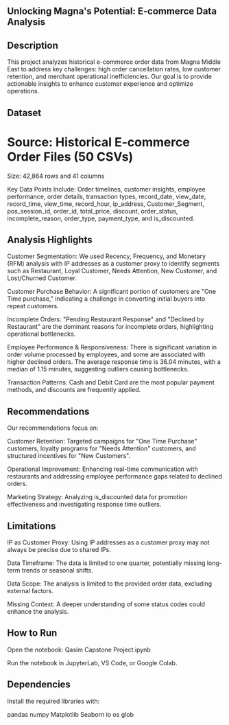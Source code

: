 ## Unlocking Magna's Potential: E-commerce Data Analysis
## Description
This project analyzes historical e-commerce order data from Magna Middle East to address key challenges: high order cancellation rates, low customer retention, and merchant operational inefficiencies. Our goal is to provide actionable insights to enhance customer experience and optimize operations.



## Dataset

# Source: Historical E-commerce Order Files (50 CSVs) 


Size: 42,864 rows and 41 columns 


Key Data Points Include: Order timelines, customer insights, employee performance, order details, transaction types, record_date, view_date, record_time, view_time, record_hour, ip_address, Customer_Segment, pos_session_id, order_id, total_price, discount, order_status, incomplete_reason, order_type, payment_type, and is_discounted.

## Analysis Highlights

Customer Segmentation: We used Recency, Frequency, and Monetary (RFM) analysis with IP addresses as a customer proxy to identify segments such as Restaurant, Loyal Customer, Needs Attention, New Customer, and Lost/Churned Customer.


Customer Purchase Behavior: A significant portion of customers are "One Time purchase," indicating a challenge in converting initial buyers into repeat customers.


Incomplete Orders: "Pending Restaurant Response" and "Declined by Restaurant" are the dominant reasons for incomplete orders, highlighting operational bottlenecks.

Employee Performance & Responsiveness: There is significant variation in order volume processed by employees, and some are associated with higher declined orders. The average response time is 36.04 minutes, with a median of 1.15 minutes, suggesting outliers causing bottlenecks.



Transaction Patterns: Cash and Debit Card are the most popular payment methods, and discounts are frequently applied.

## Recommendations
Our recommendations focus on:


Customer Retention: Targeted campaigns for "One Time Purchase" customers, loyalty programs for "Needs Attention" customers, and structured incentives for "New Customers".


Operational Improvement: Enhancing real-time communication with restaurants and addressing employee performance gaps related to declined orders.


Marketing Strategy: Analyzing is_discounted data for promotion effectiveness and investigating response time outliers.

## Limitations

IP as Customer Proxy: Using IP addresses as a customer proxy may not always be precise due to shared IPs.


Data Timeframe: The data is limited to one quarter, potentially missing long-term trends or seasonal shifts.


Data Scope: The analysis is limited to the provided order data, excluding external factors.


Missing Context: A deeper understanding of some status codes could enhance the analysis.

## How to Run

Open the notebook:
Qasim Capstone Project.ipynb 

Run the notebook in JupyterLab, VS Code, or Google Colab.

 ## Dependencies
Install the required libraries with:

pandas
numpy
Matplotlib
Seaborn
io
os 
glob
